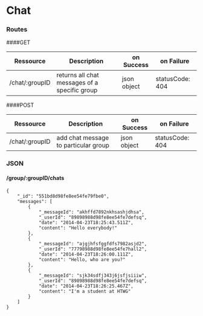 # Chat 

### Routes
####GET


|Ressource   | Description  |  on Success | on Failure |
|---|---|---|---|
|/chat/:groupID   |  returns all chat messages of a specific group  | json object | statusCode: 404 | 

####POST


|Ressource   | Description  |  on Success | on Failure |
|---|---|---|---|
|/chat/:groupID   |  add chat message to particular group | json object | statusCode: 404 | 

### JSON 

#### /group/:groupID/chats

```
{
    "_id": "551bd8d98fe8ee54fe79fbe0",
    "messages": [
        {
            "_messageId": "akhffd7892nkhsashjdhsa",
            "_userId": "89898988d98fe8ee54fe7defsq",
            "date": "2014-04-23T18:25:43.511Z",
            "content": "Hello everybody!"
        },
        {
            "_messageId": "ajgjhfsfggfdfs7982asjd2",
            "_userId": "77798988d98fe8ee54fe7hall2",
            "date": "2014-04-23T18:26:00.111Z",
            "content": "Hello, who are you?"
        },
        {
            "_messageId": "sjk34sdfj343j6jsfjsiiiw",
            "_userId": "89898988d98fe8ee54fe7defsq",
            "date": "2014-04-23T18:26:25.467Z",
            "content": "I'm a student at HTWG"
        }
    ]
}
```
  


